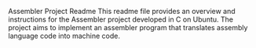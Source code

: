 Assembler Project Readme
This readme file provides an overview and instructions for the Assembler project developed in C on Ubuntu. The project aims to implement an assembler program that translates assembly language code into machine code.
